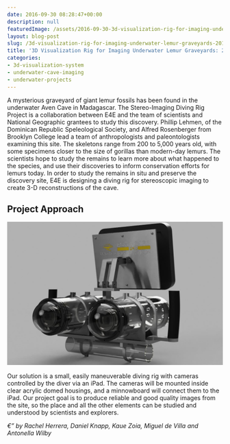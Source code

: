 ```yaml
---
date: 2016-09-30 08:28:47+00:00
description: null
featuredImage: /assets/2016-09-30-3d-visualization-rig-for-imaging-underwater-lemur-graveyards-2016-reu_3dvizrig-1024x677.jpg
layout: blog-post
slug: /3d-visualization-rig-for-imaging-underwater-lemur-graveyards-2016-reu
title: '3D Visualization Rig for Imaging Underwater Lemur Graveyards: 2016 REU'
categories:
- 3d-visualization-system
- underwater-cave-imaging
- underwater-projects
---
```


A mysterious graveyard of giant lemur fossils has been found in the underwater Aven Cave in Madagascar. The Stereo-Imaging Diving Rig Project is a collaboration between E4E and the team of scientists and National Geographic grantees to study this discovery. Phillip Lehmen, of the Dominican Republic Speleological Society, and Alfred Rosenberger from Brooklyn College lead a team of anthropologists and paleontologists examining this site. The skeletons range from 200 to 5,000 years old, with some specimens closer to the size of gorillas than modern-day lemurs. The scientists hope to study the remains to learn more about what happened to the species, and use their discoveries to inform conservation efforts for lemurs today. In order to study the remains in situ and preserve the discovery site, E4E is designing a diving rig for stereoscopic imaging to create 3-D reconstructions of the cave. 



## Project Approach



![3dvizrig](/assets/2016-09-30-3d-visualization-rig-for-imaging-underwater-lemur-graveyards-2016-reu_3dvizrig-1024x677.jpg)

Our solution is a small, easily maneuverable diving rig with cameras controlled by the diver via an iPad. The cameras will be mounted inside clear acrylic domed housings, and a minnowboard will connect them to the iPad. Our project goal is to produce reliable and good quality images from the site, so the place and all the other elements can be studied and understood by scientists and explorers. 


_€” by Rachel Herrera, Daniel Knapp, Kaue Zoia, Miguel de Villa and Antonella Wilby_
